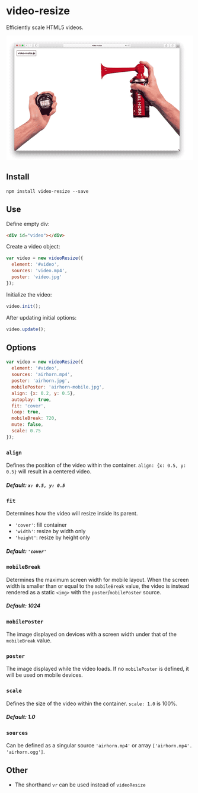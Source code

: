 # video-resize

Efficiently scale HTML5 videos.

![video-resize in action](assets/images/video-resize.gif?raw=true)

## Install

```shell
npm install video-resize --save
```

## Use

Define empty div:

```html
<div id="video"></div>
```

Create a video object:

```javascript
var video = new videoResize({
  element: '#video',
  sources: 'video.mp4',
  poster: 'video.jpg'
});
```

Initialize the video:

```javascript
video.init();
```

After updating initial options:

```javascript
video.update();
```

## Options

```javascript
var video = new videoResize({
  element: '#video',
  sources: 'airhorn.mp4',
  poster: 'airhorn.jpg',
  mobilePoster: 'airhorn-mobile.jpg',
  align: {x: 0.2, y: 0.5},
  autoplay: true,
  fit: 'cover',
  loop: true,
  mobileBreak: 720,
  mute: false,
  scale: 0.75
});
```
### `align`

Defines the position of the video within the container. `align: {x: 0.5, y: 0.5}` will result in a centered video.

##### Default: `x: 0.5, y: 0.5`

### `fit`

Determines how the video will resize inside its parent.

* `'cover'`: fill container
* `'width'`: resize by width only
* `'height'`: resize by height only

##### Default: `'cover'`

### `mobileBreak`

Determines the maximum screen width for mobile layout. When the screen width is smaller than or equal to the `mobileBreak` value, the video is instead rendered as a static `<img>` with the `poster`/`mobilePoster` source.

##### Default: 1024

### `mobilePoster`

The image displayed on devices with a screen width under that of the `mobileBreak` value.

### `poster`

The image displayed while the video loads. If no `mobilePoster` is defined, it will be used on mobile devices.

### `scale`

Defines the size of the video within the container. `scale: 1.0` is 100%.

##### Default: 1.0

### `sources`

Can be defined as a singular source `'airhorn.mp4'` or array `['airhorn.mp4'. 'airhorn.ogg']`.

## Other

- The shorthand `vr` can be used instead of `videoResize`
